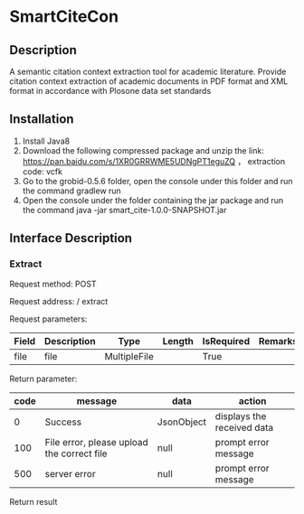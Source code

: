 # SmartCiteCon

##  **Description** 
A semantic citation context extraction tool for academic literature. Provide citation context extraction of academic documents in PDF format and XML format in accordance with Plosone data set standards


##  **Installation** 

1. Install Java8
2. Download the following compressed package and unzip the link: https://pan.baidu.com/s/1XR0GRRWME5UDNgPT1eguZQ ， extraction code: vcfk
3. Go to the grobid-0.5.6 folder, open the console under this folder and run the command gradlew run
4. Open the console under the folder containing the jar package and run the command java -jar smart_cite-1.0.0-SNAPSHOT.jar

##  **Interface Description** 

###  Extract

Request method: POST

Request address: / extract

Request parameters:

Field|Description|Type|Length|IsRequired|Remarks
---|---|---|---|---|---
file|file|MultipleFile||True|

Return parameter:

code|message|data|action
---|---|---|---
0|Success|JsonObject|displays the received data
100|File error, please upload the correct file|null|prompt error message
500|server error|null|prompt error message




Return result



